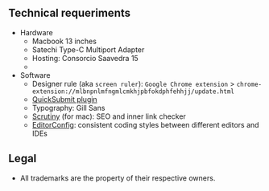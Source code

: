 ## Technical requeriments ##

* Hardware
     - Macbook 13 inches
     - Satechi Type-C Multiport Adapter
     - Hosting: Consorcio Saavedra 15
     - 
* Software
     - Designer rule (aka `screen ruler`): `Google Chrome extension` > `chrome-extension://mlbnpnlmfngmlcmkhjpbfokdphfehhjj/update.html`
     - [QuickSubmit plugin](https://github.com/pkp/quickSubmit)
     - Typography: Gill Sans
     - [Scrutiny](http://peacockmedia.software/mac/scrutiny/) (for mac): SEO and inner link checker
     - [EditorConfig](https://editorconfig.org/#download): consistent coding styles between different editors and IDEs

## Legal ##

* All trademarks are the property of their respective owners.